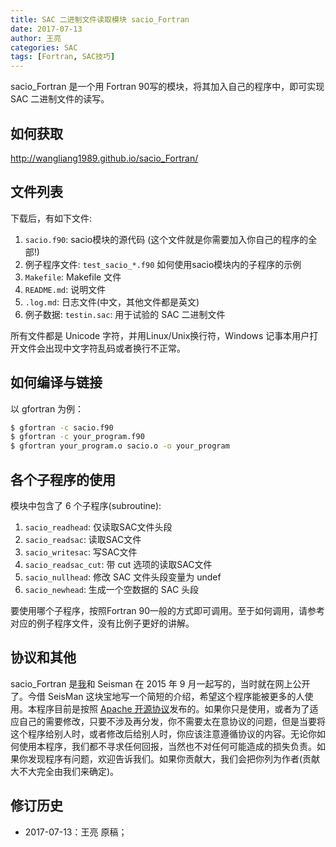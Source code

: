 ```yaml
---
title: SAC 二进制文件读取模块 sacio_Fortran
date: 2017-07-13
author: 王亮
categories: SAC
tags: [Fortran, SAC技巧]
---
```


sacio_Fortran 是一个用 Fortran 90写的模块，将其加入自己的程序中，即可实现 SAC 二进制文件的读写。
<!--more-->

## 如何获取

http://wangliang1989.github.io/sacio_Fortran/

## 文件列表

下载后，有如下文件:

1. `sacio.f90`: sacio模块的源代码 (这个文件就是你需要加入你自己的程序的全部!)
2. 例子程序文件: `test_sacio_*.f90` 如何使用sacio模块内的子程序的示例
3. `Makefile`: Makefile 文件
4. `README.md`: 说明文件
5. `.log.md`: 日志文件(中文，其他文件都是英文)
6. 例子数据: `testin.sac`: 用于试验的 SAC 二进制文件

所有文件都是 Unicode 字符，并用Linux/Unix换行符，Windows 记事本用户打开文件会出现中文字符乱码或者换行不正常。

## 如何编译与链接

以 gfortran 为例：

~~~bash
$ gfortran -c sacio.f90
$ gfortran -c your_program.f90
$ gfortran your_program.o sacio.o -o your_program
~~~

## 各个子程序的使用

模块中包含了 6 个子程序(subroutine):

1. `sacio_readhead`: 仅读取SAC文件头段
2. `sacio_readsac`: 读取SAC文件
3. `sacio_writesac`: 写SAC文件
4. `sacio_readsac_cut`: 带 cut 选项的读取SAC文件
5. `sacio_nullhead`: 修改 SAC 文件头段变量为 undef
6. `sacio_newhead`: 生成一个空数据的 SAC 头段

要使用哪个子程序，按照Fortran 90一般的方式即可调用。至于如何调用，请参考对应的例子程序文件，没有比例子更好的讲解。

## 协议和其他

sacio_Fortran 是[我](https://wangliang1989.github.io/)和 Seisman 在 2015 年 9 月一起写的，当时就在网上公开了。今借 SeisMan 这块宝地写一个简短的介绍，希望这个程序能被更多的人使用。本程序目前是按照 [Apache 开源协议](http://www.apache.org/licenses/LICENSE-2.0.html)发布的。如果你只是使用，或者为了适应自己的需要修改，只要不涉及再分发，你不需要太在意协议的问题，但是当要将这个程序给别人时，或者修改后给别人时，你应该注意遵循协议的内容。无论你如何使用本程序，我们都不寻求任何回报，当然也不对任何可能造成的损失负责。如果你发现程序有问题，欢迎告诉我们。如果你贡献大，我们会把你列为作者(贡献大不大完全由我们来确定)。

## 修订历史

-   2017-07-13：王亮 原稿；
